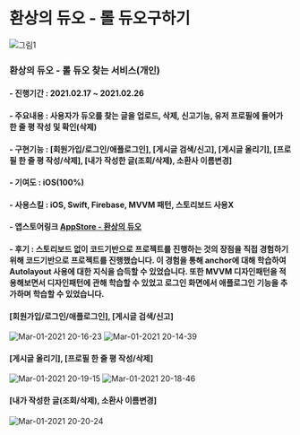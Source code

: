 # 환상의 듀오 - 롤 듀오구하기
![그림1](https://user-images.githubusercontent.com/55137069/109484964-6ca71500-7ac4-11eb-9582-c28c408725f7.png)

### 환상의 듀오 - 롤 듀오 찾는 서비스(개인)
#### - 진행기간 : 2021.02.17 ~ 2021.02.26
#### - 주요내용 : 사용자가 듀오를 찾는 글을 업로드, 삭제, 신고기능, 유저 프로필에 들어가 한 줄 평 작성 및 확인(삭제)
#### - 구현기능 : [회원가입/로그인/애플로그인], [게시글 검색/신고], [게시글 올리기], [프로필 한 줄 평 작성/삭제], [내가 작성한 글(조회/삭제), 소환사 이름변경]
#### - 기여도 : iOS(100%)
#### - 사용스킬 : iOS, Swift, Firebase, MVVM 패턴, 스토리보드 사용X
#### - 앱스토어링크 [AppStore - 환상의 듀오](https://apps.apple.com/kr/app/%ED%99%98%EC%83%81%EC%9D%98-%EB%93%80%EC%98%A4/id1555669073)
#### - 후기 : 스토리보드 없이 코드기반으로 프로젝트를 진행하는 것의 장점을 직접 경험하기 위해 코드기반으로 프로젝트를 진행했습니다. 이 경험을 통해 anchor에 대해 학습하여 Autolayout 사용에 대한 지식을 습득할 수 있었습니다. 또한 MVVM 디자인패턴을 적용해보면서 디자인패턴에 관해 학습할 수 있었고 로그인 화면에서 애플로그인 기능을 추가하며 학습할 수 있었습니다.  
#### [회원가입/로그인/애플로그인], [게시글 검색/신고]
![Mar-01-2021 20-16-23](https://user-images.githubusercontent.com/55137069/109490502-a9c2d580-7acb-11eb-9b5e-065aa29f96c0.gif) ![Mar-01-2021 20-14-39](https://user-images.githubusercontent.com/55137069/109490524-b0e9e380-7acb-11eb-8176-f5f3f9d97a3d.gif)

#### [게시글 올리기], [프로필 한 줄 평 작성/삭제]
![Mar-01-2021 20-19-15](https://user-images.githubusercontent.com/55137069/109490597-c5c67700-7acb-11eb-8350-3b98b0fa5b25.gif) ![Mar-01-2021 20-18-46](https://user-images.githubusercontent.com/55137069/109490605-c828d100-7acb-11eb-810a-6b712f708500.gif)

#### [내가 작성한 글(조회/삭제), 소환사 이름변경]
![Mar-01-2021 20-20-24](https://user-images.githubusercontent.com/55137069/109490610-cb23c180-7acb-11eb-8ce9-6f2f213b7782.gif)
